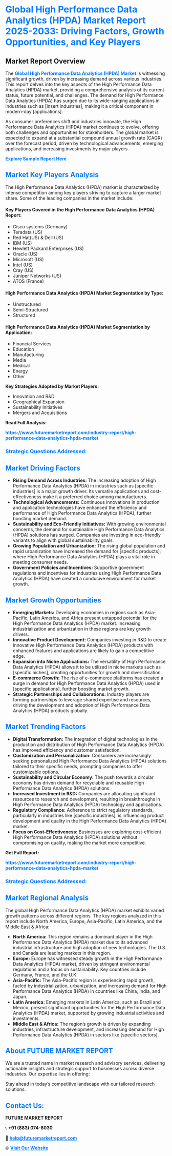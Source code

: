 <h1 style="color: #007BFF;">Global High Performance Data Analytics (HPDA) Market Report 2025-2033: Driving Factors, Growth Opportunities, and Key Players</h1>

<section id="overview">
<h2>Market Report Overview</h2>
<p>The <a href="https://www.futuremarketreport.com/industry-report/high-performance-data-analytics-hpda-market" style="color: #007BFF; text-decoration: none;"><strong>Global High Performance Data Analytics (HPDA) Market</strong></a> is witnessing significant growth, driven by increasing demand across various industries. This report delves into the key aspects of the High Performance Data Analytics (HPDA) market, providing a comprehensive analysis of its current status, future potential, and challenges. The demand for High Performance Data Analytics (HPDA) has surged due to its wide-ranging applications in industries such as [insert industries], making it a critical component in modern-day [applications].</p>
<p>As consumer preferences shift and industries innovate, the High Performance Data Analytics (HPDA) market continues to evolve, offering both challenges and opportunities for stakeholders. The global market is expected to expand at a substantial compound annual growth rate (CAGR) over the forecast period, driven by technological advancements, emerging applications, and increasing investments by major players.</p>
</section>

<section id="overview">
<p><a href="https://www.futuremarketreport.com/request-sample/reportId=104128" style="color: #007BFF; text-decoration: none;"><strong>Explore Sample Report Here</strong></a></p>
</section>

<section id="key-players">
<h2 style="color: #007BFF;">Market Key Players Analysis</h2>
<p>The High Performance Data Analytics (HPDA) market is characterized by intense competition among key players striving to capture a larger market share. Some of the leading companies in the market include:</p>
<h4>Key Players Covered in the High Performance Data Analytics (HPDA) Report:</h4>
<ul><li>Cisco systems (Germany)</li><li>Teradata (US)</li><li>Red Hat(US) &amp; Dell (US)</li><li>IBM (US)</li><li>Hewlett Packard Enterprises (US)</li><li>Oracle (US)</li><li>Microsoft (US)</li><li>Intel (US)</li><li>Cray (US)</li><li>Juniper Networks (US)</li><li>ATOS (France)</li></ul>
<h4>High Performance Data Analytics (HPDA) Market Segmentation by Type:</h4>
<ul><li>Unstructured</li><li>Semi-Structured</li><li>Structured</li></ul>

<h4>High Performance Data Analytics (HPDA) Market Segmentation by Application:</h4>
<ul><li>Financial Services</li><li>Education</li><li>Manufacturing</li><li>Media</li><li>Medical</li><li>Energy</li><li>Other</li></ul>
<p><strong>Key Strategies Adopted by Market Players:</strong></p>
<ul>
<li>Innovation and R&D</li>
<li>Geographical Expansion</li>
<li>Sustainability Initiatives</li>
<li>Mergers and Acquisitions</li>
</ul>
</section>

<section>
<p><strong>Read Full Analysis: </strong></p><a href="https://www.futuremarketreport.com/industry-report/high-performance-data-analytics-hpda-market" style="color: #007BFF; text-decoration: none;"><strong>https://www.futuremarketreport.com/industry-report/high-performance-data-analytics-hpda-market</strong></a>
<h3 style="color: #007BFF;">Strategic Questions Addressed:</h3>
</section>

<section id="driving-factors">
<h2 style="color: #007BFF;">Market Driving Factors</h2>
<ul>
<li><strong>Rising Demand Across Industries:</strong> The increasing adoption of High Performance Data Analytics (HPDA) in industries such as [specific industries] is a major growth driver. Its versatile applications and cost-effectiveness make it a preferred choice among manufacturers.</li>
<li><strong>Technological Advancements:</strong> Continuous innovations in production and application technologies have enhanced the efficiency and performance of High Performance Data Analytics (HPDA), further boosting market demand.</li>
<li><strong>Sustainability and Eco-Friendly Initiatives:</strong> With growing environmental concerns, the demand for sustainable High Performance Data Analytics (HPDA) solutions has surged. Companies are investing in eco-friendly variants to align with global sustainability goals.</li>
<li><strong>Growing Population and Urbanization:</strong> The rising global population and rapid urbanization have increased the demand for [specific products], where High Performance Data Analytics (HPDA) plays a vital role in meeting consumer needs.</li>
<li><strong>Government Policies and Incentives:</strong> Supportive government regulations and incentives for industries using High Performance Data Analytics (HPDA) have created a conducive environment for market growth.</li>
</ul>
</section>

<section id="growth-opportunities">
<h2 style="color: #007BFF;">Market Growth Opportunities</h2>
<ul>
<li><strong>Emerging Markets:</strong> Developing economies in regions such as Asia-Pacific, Latin America, and Africa present untapped potential for the High Performance Data Analytics (HPDA) market. Increasing industrialization and urbanization in these regions are key growth drivers.</li>
<li><strong>Innovative Product Development:</strong> Companies investing in R&D to create innovative High Performance Data Analytics (HPDA) products with enhanced features and applications are likely to gain a competitive edge.</li>
<li><strong>Expansion into Niche Applications:</strong> The versatility of High Performance Data Analytics (HPDA) allows it to be utilized in niche markets such as [specific niches], creating opportunities for growth and diversification.</li>
<li><strong>E-commerce Growth:</strong> The rise of e-commerce platforms has created a surge in demand for High Performance Data Analytics (HPDA) used in [specific applications], further boosting market growth.</li>
<li><strong>Strategic Partnerships and Collaborations:</strong> Industry players are forming partnerships to leverage shared expertise and resources, driving the development and adoption of High Performance Data Analytics (HPDA) products globally.</li>
</ul>
</section>

<section id="trending-factors">
<h2 style="color: #007BFF;">Market Trending Factors</h2>
<ul>
<li><strong>Digital Transformation:</strong> The integration of digital technologies in the production and distribution of High Performance Data Analytics (HPDA) has improved efficiency and customer satisfaction.</li>
<li><strong>Customization and Personalization:</strong> Consumers are increasingly seeking personalized High Performance Data Analytics (HPDA) solutions tailored to their specific needs, prompting companies to offer customizable options.</li>
<li><strong>Sustainability and Circular Economy:</strong> The push towards a circular economy has driven demand for recyclable and reusable High Performance Data Analytics (HPDA) solutions.</li>
<li><strong>Increased Investment in R&D:</strong> Companies are allocating significant resources to research and development, resulting in breakthroughs in High Performance Data Analytics (HPDA) technology and applications.</li>
<li><strong>Regulatory Compliance:</strong> Adherence to strict regulatory standards, particularly in industries like [specific industries], is influencing product development and quality in the High Performance Data Analytics (HPDA) market.</li>
<li><strong>Focus on Cost-Effectiveness:</strong> Businesses are exploring cost-efficient High Performance Data Analytics (HPDA) solutions without compromising on quality, making the market more competitive.</li>
</ul>
</section>

<section>
<p><strong>Get Full Report: </strong></p><a href="https://www.futuremarketreport.com/industry-report/high-performance-data-analytics-hpda-market" style="color: #007BFF; text-decoration: none;"><strong>https://www.futuremarketreport.com/industry-report/high-performance-data-analytics-hpda-market</strong></a>
<h3 style="color: #007BFF;">Strategic Questions Addressed:</h3>
</section>


<section id="regional-analysis">
<h2 style="color: #007BFF;">Market Regional Analysis</h2>
<p>The global High Performance Data Analytics (HPDA) market exhibits varied growth patterns across different regions. The key regions analyzed in this report include North America, Europe, Asia-Pacific, Latin America, and the Middle East & Africa:</p>
<ul>
<li><strong>North America:</strong> This region remains a dominant player in the High Performance Data Analytics (HPDA) market due to its advanced industrial infrastructure and high adoption of new technologies. The U.S. and Canada are leading markets in this region.</li>
<li><strong>Europe:</strong> Europe has witnessed steady growth in the High Performance Data Analytics (HPDA) market, driven by stringent environmental regulations and a focus on sustainability. Key countries include Germany, France, and the U.K.</li>
<li><strong>Asia-Pacific:</strong> The Asia-Pacific region is experiencing rapid growth, fueled by industrialization, urbanization, and increasing demand for High Performance Data Analytics (HPDA) in countries like China, India, and Japan.</li>
<li><strong>Latin America:</strong> Emerging markets in Latin America, such as Brazil and Mexico, present significant opportunities for the High Performance Data Analytics (HPDA) market, supported by growing industrial activities and investments.</li>
<li><strong>Middle East & Africa:</strong> The region’s growth is driven by expanding industries, infrastructure development, and increasing demand for High Performance Data Analytics (HPDA) in sectors like [specific sectors].</li>
</ul>
</section>

<footer>
<h2 style="color: #007BFF;">About FUTURE MARKET REPORT</h2>
<p>We are a trusted name in market research and advisory services, delivering actionable insights and strategic support to businesses across diverse industries. Our expertise lies in offering:</p>

<p>Stay ahead in today’s competitive landscape with our tailored research solutions.</p>

<h2 style="color: #007BFF;">Contact Us:</h2>
<p><strong>FUTURE MARKET REPORT</strong></p>
<p>📞 <strong>+91 (883) 074-8030</strong></p>
<p>📧 <strong><a href="mailto:help@futuremarketreport.com" style="color: #007BFF;">help@futuremarketreport.com</a></strong></p>
<p>🌐 <strong><a href="https://www.futuremarketreport.com/" style="color: #007BFF;">Visit Our Website</a></strong></p>
</footer>